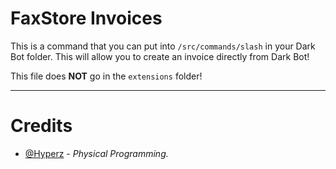 # FaxStore Invoices
This is a command that you can put into `/src/commands/slash` in your Dark Bot folder. This will allow you to create an invoice directly from Dark Bot!

This file does **NOT** go in the `extensions` folder!

---

# Credits
- [@Hyperz](https://store.hyperz.net/discord) - *Physical Programming.*
